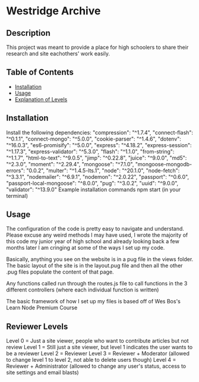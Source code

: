 # Westridge Archive

## Description

This project was meant to provide a place for high schoolers to share their research and site eachothers' work easily.

## Table of Contents

- [Installation](#installation)
- [Usage](#usage)
- [Explanation of Levels](#reviewer-levels)

## Installation

Install the following dependencies:
    "compression": "^1.7.4",
    "connect-flash": "^0.1.1",
    "connect-mongo": "^5.0.0",
    "cookie-parser": "^1.4.6",
    "dotenv": "^16.0.3",
    "es6-promisify": "^5.0.0",
    "express": "^4.18.2",
    "express-session": "^1.17.3",
    "express-validator": "^5.3.0",
    "flash": "^1.1.0",
    "from-string": "^1.1.7",
    "html-to-text": "^9.0.5",
    "jimp": "^0.22.8",
    "juice": "^9.0.0",
    "md5": "^2.3.0",
    "moment": "^2.29.4",
    "mongoose": "^7.1.0",
    "mongoose-mongodb-errors": "0.0.2",
    "multer": "^1.4.5-lts.1",
    "node": "^20.1.0",
    "node-fetch": "^3.3.1",
    "nodemailer": "^6.9.1",
    "nodemon": "^2.0.22",
    "passport": "^0.6.0",
    "passport-local-mongoose": "^8.0.0",
    "pug": "^3.0.2",
    "uuid": "^9.0.0",
    "validator": "^13.9.0"
Example installation commands
    npm start (in your terminal)

## Usage
The configuration of the code is pretty easy to navigate and understand. Please excuse any weird methods I may have used, I wrote the majority of this code my junior year of high school and already looking back a few months later I am cringing at some of the ways I set up my code. 

Basically, anything you see on the website is in a pug file in the views folder. The basic layout of the site is in the layout.pug file and then all the other .pug files populate the content of that page. 

Any functions called run through the routes.js file to call functions in the 3 different controllers (where each individual function is written)

The basic framework of how I set up my files is based off of Wes Bos's Learn Node Premium Course

## Reviewer Levels
Level 0 = Just a site viewer, people who want to contribute articles but not review
Level 1 = Still just a site viewer, but level 1 indicates the user wants to be a reviewer
Level 2 = Reviewer
Level 3 = Reviewer + Moderator (allowed to change level 1 to level 2, not able to delete users though)
Level 4 = Reviewer + Administrator (allowed to change any user's status, access to site settings and email blasts)